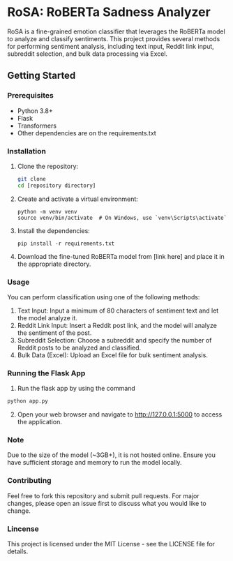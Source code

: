 # RoSA: RoBERTa Sadness Analyzer

RoSA is a fine-grained emotion classifier that leverages the RoBERTa model to analyze and classify sentiments. This project provides several methods for performing sentiment analysis, including text input, Reddit link input, subreddit selection, and bulk data processing via Excel.

## Getting Started

### Prerequisites

- Python 3.8+
- Flask
- Transformers
- Other dependencies are on the requirements.txt


### Installation

1. Clone the repository:
   ```bash
   git clone 
   cd [repository directory]
2. Create and activate a virtual environment:
   ```
   python -m venv venv
   source venv/bin/activate  # On Windows, use `venv\Scripts\activate`
   ```
4. Install the dependencies:
   ```
   pip install -r requirements.txt
   ```
6. Download the fine-tuned RoBERTa model from [link here] and place it in the appropriate directory.

### Usage
You can perform classification using one of the following methods:

1. Text Input: Input a minimum of 80 characters of sentiment text and let the model analyze it.
2. Reddit Link Input: Insert a Reddit post link, and the model will analyze the sentiment of the post.
3. Subreddit Selection: Choose a subreddit and specify the number of Reddit posts to be analyzed and classified.
4. Bulk Data (Excel): Upload an Excel file for bulk sentiment analysis.

### Running the Flask App
1. Run the flask app by using the command
  ```bash
  python app.py
  ```
2. Open your web browser and navigate to http://127.0.0.1:5000 to access the application.
### Note
Due to the size of the model (~3GB+), it is not hosted online. Ensure you have sufficient storage and memory to run the model locally.
### Contributing
Feel free to fork this repository and submit pull requests. For major changes, please open an issue first to discuss what you would like to change.
### Lincense
This project is licensed under the MIT License - see the LICENSE file for details.

